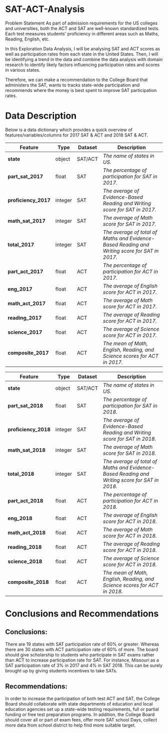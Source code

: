 # SAT-ACT-Analysis

Problem Statement
As part of admission requirements for the US colleges and universities, both the ACT and SAT are well-known standardized tests. Each test measures students' proficiency in different areas such as Maths, Reading, English, etc.

In this Exploration Data Analysis, I will be analysing SAT and ACT scores as well as participation rates from each state in the United States. Then, I will be identifying a trend in the data and combine the data analysis with domain research to identify likely factors influencing participation rates and scores in various states.

Therefore, we can make a recommendation to the College Board that administers the SAT, wants to tracks state-wide participation and recommends where the money is best spent to improve SAT participation rates.


# Data Description

Below is a data dictionary which provides a quick overview of features/variables/columns for 2017 SAT & ACT and 2018 SAT & ACT.

|Feature|Type|Dataset|Description|
|---|---|---|---|
|**state**|object|SAT/ACT| *The name of states in US.*|
|**part_sat_2017**|float|SAT| *The percentage of participation for SAT in 2017.*|
|**proficiency_2017**|integer|SAT| *The average of Evidence-Based Reading and Writing score for SAT in 2017.*|
|**math_sat_2017**|integer|SAT| *The average of Math score for SAT in 2017.*|
|**total_2017**|integer|SAT| *The average of total of Maths and Evidence-Based Reading and Writing score for SAT in 2017.*|
|**part_act_2017**|float|ACT| *The percentage of participation for ACT in 2017.*|
|**eng_2017**|float|ACT| *The average of English score for ACT in 2017.*|
|**math_act_2017**|float|ACT| *The average of Math score for ACT in 2017.*|
|**reading_2017**|float|ACT| *The average of Reading score for ACT in 2017.*|
|**science_2017**|float|ACT| *The average of Science score for ACT in 2017.*|
|**composite_2017**|float|ACT| *The mean of Math, English, Reading, and Science scores for ACT in 2017.*|


|Feature|Type|Dataset|Description|
|---|---|---|---|
|**state**|object|SAT/ACT| *The name of states in US.*|
|**part_sat_2018**|float|SAT| *The percentage of participation for SAT in 2018.*|
|**proficiency_2018**|integer|SAT| *The average of Evidence-Based Reading and Writing score for SAT in 2018.*|
|**math_sat_2018**|integer|SAT| *The average of Math score for SAT in 2018.*|
|**total_2018**|integer|SAT| *The average of total of Maths and Evidence-Based Reading and Writing score for SAT in 2018.*|
|**part_act_2018**|float|ACT| *The percentage of participation for ACT in 2018.*|
|**eng_2018**|float|ACT| *The average of English score for ACT in 2018.*|
|**math_act_2018**|float|ACT| *The average of Math score for ACT in 2018.*|
|**reading_2018**|float|ACT| *The average of Reading score for ACT in 2018.*|
|**science_2018**|float|ACT| *The average of Science score for ACT in 2018.*|
|**composite_2018**|float|ACT| *The mean of Math, English, Reading, and Science scores for ACT in 2018.*|

# Conclusions and Recommendations

## Conclusions:
There are 19 states with SAT participation rate of 60% or greater. Whereas there are 30 states with ACT participation rate of 60% of more. The board should give scholarship to students who participate in SAT exams rather than ACT to increase participation rate for SAT. For instance, Missouri as a SAT participation rate of 3% in 2017 and 4% in SAT 2018. This can be surely brought up by giving students incentives to take SATs.

## Recommendations:
In order to increase the participation of both test ACT and SAT, the College Board should collaborate with state departments of education and local education agencies set up a state-wide testing requirements, full or partial funding or free test preparation programs. In addition, the College Board should cover all or part of exam fees, offer more SAT school Days, collect more data from school district to help find more suitable target.
